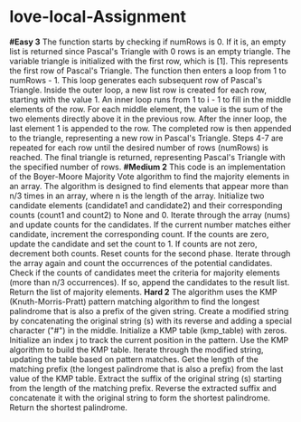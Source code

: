 # love-local-Assignment
**#Easy 3**
The function starts by checking if numRows is 0. If it is, an empty list is returned since Pascal's Triangle with 0 rows is an empty triangle.
The variable triangle is initialized with the first row, which is [1]. This represents the first row of Pascal's Triangle.
The function then enters a loop from 1 to numRows - 1. This loop generates each subsequent row of Pascal's Triangle.
Inside the outer loop, a new list row is created for each row, starting with the value 1.
An inner loop runs from 1 to i - 1 to fill in the middle elements of the row. For each middle element, the value is the sum of the two elements directly above it in the previous row.
After the inner loop, the last element 1 is appended to the row.
The completed row is then appended to the triangle, representing a new row in Pascal's Triangle.
Steps 4-7 are repeated for each row until the desired number of rows (numRows) is reached.
The final triangle is returned, representing Pascal's Triangle with the specified number of rows.
**#Medium 2**
This code is an implementation of the Boyer-Moore Majority Vote algorithm to find the majority elements in an array. The algorithm is designed to find elements that appear more than n/3 times in an array, where n is the length of the array.
Initialize two candidate elements (candidate1 and candidate2) and their corresponding counts (count1 and count2) to None and 0.
Iterate through the array (nums) and update counts for the candidates.
If the current number matches either candidate, increment the corresponding count.
If the counts are zero, update the candidate and set the count to 1.
If counts are not zero, decrement both counts.
Reset counts for the second phase.
Iterate through the array again and count the occurrences of the potential candidates.
Check if the counts of candidates meet the criteria for majority elements (more than n/3 occurrences).
If so, append the candidates to the result list.
Return the list of majority elements.
**Hard 2**
 The algorithm uses the KMP (Knuth-Morris-Pratt) pattern matching algorithm to find the longest palindrome that is also a prefix of the given string.
 Create a modified string by concatenating the original string (s) with its reverse and adding a special character ("#") in the middle.
Initialize a KMP table (kmp_table) with zeros.
Initialize an index j to track the current position in the pattern.
Use the KMP algorithm to build the KMP table.
Iterate through the modified string, updating the table based on pattern matches.
Get the length of the matching prefix (the longest palindrome that is also a prefix) from the last value of the KMP table.
Extract the suffix of the original string (s) starting from the length of the matching prefix.
Reverse the extracted suffix and concatenate it with the original string to form the shortest palindrome.
Return the shortest palindrome.
